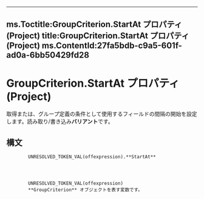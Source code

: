 

---
ms.Toctitle:GroupCriterion.StartAt プロパティ (Project)
title:GroupCriterion.StartAt プロパティ (Project)
ms.ContentId:27fa5bdb-c9a5-601f-ad0a-6bb50429fd28
---
# GroupCriterion.StartAt プロパティ (Project)




取得または、グループ定義の条件として使用するフィールドの間隔の開始を設定します。読み取り/書き込み**バリアント**です。

## 構文

            UNRESOLVED_TOKEN_VAL(offexpression).**StartAt**




            UNRESOLVED_TOKEN_VAL(offexpression)
            **GroupCriterion** オブジェクトを表す変数です。




